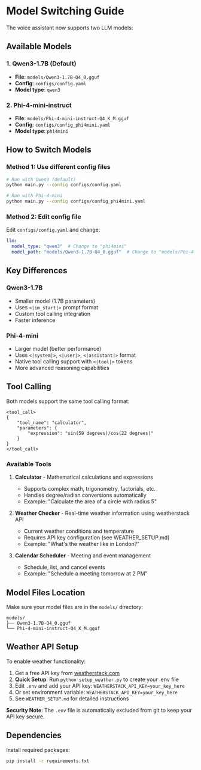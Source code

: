 # Model Switching Guide

The voice assistant now supports two LLM models:

## Available Models

### 1. Qwen3-1.7B (Default)
- **File**: `models/Qwen3-1.7B-Q4_0.gguf`
- **Config**: `configs/config.yaml`
- **Model type**: `qwen3`

### 2. Phi-4-mini-instruct
- **File**: `models/Phi-4-mini-instruct-Q4_K_M.gguf`
- **Config**: `configs/config_phi4mini.yaml`
- **Model type**: `phi4mini`

## How to Switch Models

### Method 1: Use different config files
```bash
# Run with Qwen3 (default)
python main.py --config configs/config.yaml

# Run with Phi-4-mini
python main.py --config configs/config_phi4mini.yaml
```

### Method 2: Edit config file
Edit `configs/config.yaml` and change:
```yaml
llm:
  model_type: "qwen3"  # Change to "phi4mini"
  model_path: "models/Qwen3-1.7B-Q4_0.gguf"  # Change to "models/Phi-4-mini-instruct-Q4_K_M.gguf"
```

## Key Differences

### Qwen3-1.7B
- Smaller model (1.7B parameters)
- Uses `<|im_start|>` prompt format
- Custom tool calling integration
- Faster inference

### Phi-4-mini
- Larger model (better performance)
- Uses `<|system|>`, `<|user|>`, `<|assistant|>` format
- Native tool calling support with `<|tool|>` tokens
- More advanced reasoning capabilities

## Tool Calling

Both models support the same tool calling format:
```
<tool_call>
{
    "tool_name": "calculator",
    "parameters": {
        "expression": "sin(59 degrees)/cos(22 degrees)"
    }
}
</tool_call>
```

### Available Tools

1. **Calculator** - Mathematical calculations and expressions
   - Supports complex math, trigonometry, factorials, etc.
   - Handles degree/radian conversions automatically
   - Example: "Calculate the area of a circle with radius 5"

2. **Weather Checker** - Real-time weather information using weatherstack API
   - Current weather conditions and temperature
   - Requires API key configuration (see WEATHER_SETUP.md)
   - Example: "What's the weather like in London?"

3. **Calendar Scheduler** - Meeting and event management
   - Schedule, list, and cancel events
   - Example: "Schedule a meeting tomorrow at 2 PM"

## Model Files Location

Make sure your model files are in the `models/` directory:
```
models/
├── Qwen3-1.7B-Q4_0.gguf
└── Phi-4-mini-instruct-Q4_K_M.gguf
```

## Weather API Setup

To enable weather functionality:

1. Get a free API key from [weatherstack.com](https://weatherstack.com/signup)
2. **Quick Setup**: Run `python setup_weather.py` to create your .env file
3. Edit `.env` and add your API key: `WEATHERSTACK_API_KEY=your_key_here`
4. Or set environment variable: `WEATHERSTACK_API_KEY=your_key_here`
5. See `WEATHER_SETUP.md` for detailed instructions

**Security Note**: The `.env` file is automatically excluded from git to keep your API key secure.

## Dependencies

Install required packages:
```bash
pip install -r requirements.txt
``` 
